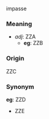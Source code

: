 impasse
### Meaning
+ _adj_: ZZA
    + __eg__: ZZB

### Origin

ZZC

### Synonym

__eg__: ZZD

+ ZZE



